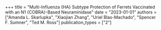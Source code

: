 +++
title = "Multi-Influenza {HA} Subtype Protection of Ferrets Vaccinated with an N1 {COBRA}-Based Neuraminidase"
date = "2023-01-01"
authors = ["Amanda L. Skarlupka", "Xiaojian Zhang", "Uriel Blas-Machado", "Spencer F. Sumner", "Ted M. Ross"]
publication_types = ["2"]
